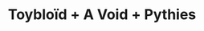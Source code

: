 ---
layout: post
category: concert
title: Toybloïd + A Void + Pythies
artists: 
- Toybloïd
- A Void
- Pythies
place: 
- Espace Icare
country: France
city: Issy-les-Moulineaux
---